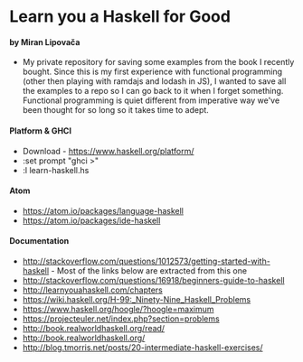 # Learn you a Haskell for Good
#### by Miran Lipovača

* My private repository for saving some examples from the book I recently bought. Since this is my first experience with functional programming (other then playing with ramdajs and lodash in JS), I wanted to save all the examples to a repo so I can go back to it when I forget something. Functional programming is quiet different from imperative way we've been thought for so long so it takes time to adept.


#### Platform & GHCI
* Download - https://www.haskell.org/platform/
* :set prompt "ghci >"
* :l learn-haskell.hs


#### Atom
* https://atom.io/packages/language-haskell
* https://atom.io/packages/ide-haskell


#### Documentation
* http://stackoverflow.com/questions/1012573/getting-started-with-haskell - Most of the links below are extracted from this one
* http://stackoverflow.com/questions/16918/beginners-guide-to-haskell
* http://learnyouahaskell.com/chapters
* https://wiki.haskell.org/H-99:_Ninety-Nine_Haskell_Problems
* https://www.haskell.org/hoogle/?hoogle=maximum
* https://projecteuler.net/index.php?section=problems
* http://book.realworldhaskell.org/read/
* http://book.realworldhaskell.org/
* http://blog.tmorris.net/posts/20-intermediate-haskell-exercises/
